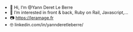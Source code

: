 - 👋 Hi, I’m @Yann Deret Le Berre
- 👀 I’m interested in front & back, Ruby on Rail, Javascript,...
- 📷 https://leramage.fr
- 🤓 linkedin.com/in/yannderetleberre/

<!---
YannDLB/YannDLB is a ✨ special ✨ repository because its `README.md` (this file) appears on your GitHub profile.
You can click the Preview link to take a look at your changes.
--->
